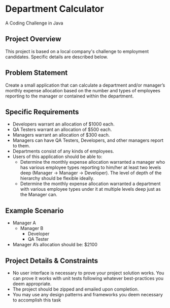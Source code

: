 # Department Calculator

A Coding Challenge in Java

## Project Overview

This project is based on a local company's challenge to employment candidates.  Specific details are described below.

## Problem Statement
Create a small application that can calculate a department and/or manager’s monthly expense
allocation based on the number and types of employees reporting to the manager or contained within
the department.

## Specific Requirements
* Developers warrant an allocation of $1000 each.
* QA Testers warrant an allocation of $500 each.
* Managers warrant an allocation of $300 each.
* Managers can have QA Testers, Developers, and other managers report to them.
* Departments consist of any kinds of employees.
* Users of this application should be able to:
  * Determine the monthly expense allocation warranted a manager who has various employee types reporting to him/her at least two levels deep (Manager -> Manager -> Developer). The level of depth of the hierarchy should be flexible ideally.
  * Determine the monthly expense allocation warranted a department with various employee types under it at multiple levels deep just as the Manager can.

## Example Scenario
* Manager A
  * Manager B
    * Developer
    * QA Tester
* Manager A’s allocation should be: $2100

## Project Details & Constraints
* No user interface is necessary to prove your project solution works. You can prove it works with unit tests following whatever best-practices you deem appropriate.
* The project should be zipped and emailed upon completion.
* You may use any design patterns and frameworks you deem necessary to accomplish this task
